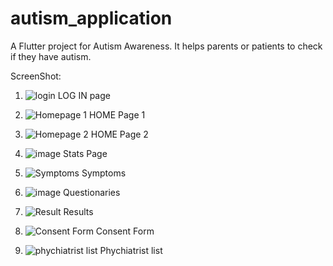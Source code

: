 # autism_application
A Flutter project for Autism Awareness. It helps parents or patients to check if they have autism.


ScreenShot:
1. ![login](https://github.com/GunaBaroZ/Autism_app/assets/119703183/81b80fe9-ecdc-4989-856f-ee9480811dfc)
LOG IN page

2. ![Homepage 1](https://github.com/GunaBaroZ/Autism_app/assets/119703183/e9630ea3-b15e-48de-b070-5c5bd8a5ae32)
HOME Page 1

3. ![Homepage 2](https://github.com/GunaBaroZ/Autism_app/assets/119703183/e6b8dda4-8f81-4939-906c-7c68e3638cfa)
HOME Page 2

4. ![image](https://github.com/GunaBaroZ/Autism_app/assets/119703183/d07039e0-99bf-4f15-a673-4bee5c57ea65)
Stats Page

5. ![Symptoms](https://github.com/GunaBaroZ/Autism_app/assets/119703183/0b168c9d-3147-4fe1-bb90-bf87b56d0da2)
Symptoms

6. ![image](https://github.com/GunaBaroZ/Autism_app/assets/119703183/81c1dc41-9b49-47ea-88e8-e53b19dbfdb7)
Questionaries

7. ![Result](https://github.com/GunaBaroZ/Autism_app/assets/119703183/afa905bc-0c0f-4f2a-a3eb-836e6194b2a8)
Results

8. ![Consent Form](https://github.com/GunaBaroZ/Autism_app/assets/119703183/80ad3e48-73d0-44f7-a42d-c68fcb330266)
Consent Form

9. ![phychiatrist list](https://github.com/GunaBaroZ/Autism_app/assets/119703183/d0d7e0f2-b4ae-4e20-b509-1bd589b32b47)
Phychiatrist list
